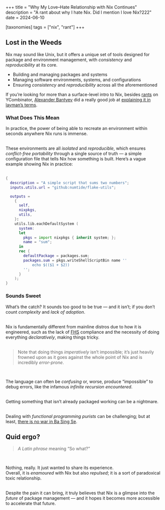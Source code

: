 +++
title = "Why My Love–Hate Relationship with Nix Continues"
description = "A rant about why I hate Nix. Did I mention I love Nix?222"
date = 2024-06-10

[taxonomies] 
tags = ["nix", "rant"]
+++

## Lost in the Weeds

Nix may sound like Unix, but it offers a unique set of tools designed
for package and environment management, with *consistency* and
*reproducibility* at its core.

- Building and managing packages and systems
- Managing software environments, systems, and configurations
- Ensuring *consistency* and *reproducibility* across all the
aforementioned

If you’re looking for more than a surface-level intro to Nix, besides
[rants](https://news.ycombinator.com/item?id=23251895) on YCombinator,
[Alexander Bantyev](https://github.com/balsoft) did a really good job at
[explaining it in layman’s terms](https://serokell.io/blog/what-is-nix).

### What Does This Mean

In practice, the power of being able to recreate an environment within
seconds anywhere Nix runs is immense.\
<br>

These environments are all *isolated* and *reproducible*, which ensures
*conflict-free portability* through a single source of truth — a simple
configuration file that tells Nix how something is built. Here’s a vague
example showing Nix in practice:\
<br>

``` nix
{
  description = "A simple script that sums two numbers";
  inputs.utils.url = "github:numtide/flake-utils";

  outputs =
    {
      self,
      nixpkgs,
      utils,
    }:
    utils.lib.eachDefaultSystem (
      system:
      let
        pkgs = import nixpkgs { inherit system; };
        name = "sum";
      in
      rec {
        defaultPackage = packages.sum;
        packages.sum = pkgs.writeShellScriptBin name ''
            echo $(($1 + $2))
        '';
      }
    );
}
```

### Sounds Sweet

What’s the catch? It sounds too good to be true — and it isn’t; if you
don’t count *complexity* and *lack of adoption*.\
<br>

Nix is fundamentally different from mainline distros due to how it is
engineered, such as the lack of
[FHS](https://refspecs.linuxfoundation.org/FHS_3.0/fhs-3.0.pdf)
compliance and the necessity of doing everything *declaratively*, making
things tricky.\
<br>

> Note that doing things *imperatively* isn’t impossible; it’s just
> heavily frowned upon as it goes against the whole point of Nix and is
> incredibly *error-prone*.

<br>

The language can often be *confusing* or, worse, produce “impossible” to
debug errors, like the infamous *infinite recursion encountered*.\
<br>

Getting something that isn’t already packaged working can be a
nightmare.\
<br>

Dealing with *functional programming purists* can be challenging; but at
least, [there is no war in Ba Sing
Se](https://github.com/KFearsoff/nix-drama-explained).

## Quid ergo?

> *A Latin phrase* meaning “So what?”

<br>

Nothing, really. It just wanted to share its experience.\
Overall, it is *enamoured* with Nix but also *repulsed*; it is a sort of
paradoxical toxic relationship.\
<br>

Despite the pain it can bring, it truly believes that Nix is a glimpse
into the *future* of package management — and it hopes it becomes more
accessible to accelerate that future.
